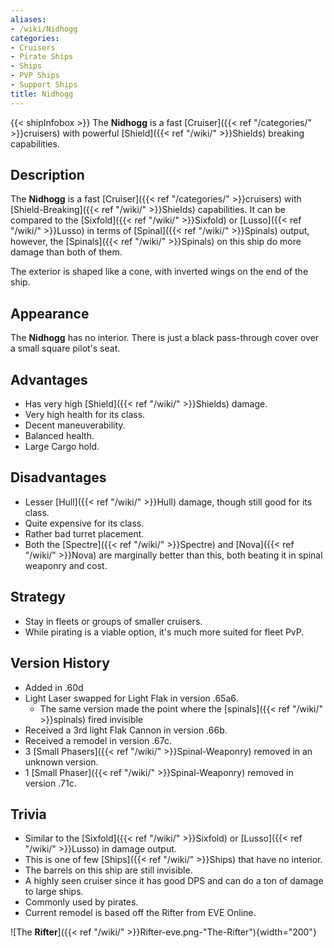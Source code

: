 ```yaml
---
aliases:
- /wiki/Nidhogg
categories:
- Cruisers
- Pirate Ships
- Ships
- PVP Ships
- Support Ships
title: Nidhogg
---
```


{{< shipInfobox >}} The **Nidhogg** is a fast [Cruiser]({{< ref "/categories/" >}}cruisers) with powerful [Shield]({{< ref "/wiki/" >}}Shields) breaking capabilities.

## Description

The **Nidhogg** is a fast [Cruiser]({{< ref "/categories/" >}}cruisers) with [Shield-Breaking]({{< ref "/wiki/" >}}Shields) capabilities. It can be compared to the [Sixfold]({{< ref "/wiki/" >}}Sixfold) or [Lusso]({{< ref "/wiki/" >}}Lusso) in terms of [Spinal]({{< ref "/wiki/" >}}Spinals) output, however, the [Spinals]({{< ref "/wiki/" >}}Spinals) on this ship do more damage than both of them.

The exterior is shaped like a cone, with inverted wings on the end of the ship.

## Appearance

The **Nidhogg** has no interior. There is just a black pass-through cover over a small square pilot's seat.

## Advantages

- Has very high [Shield]({{< ref "/wiki/" >}}Shields) damage.
- Very high health for its class.
- Decent maneuverability.
- Balanced health.
- Large Cargo hold.

## Disadvantages

- Lesser [Hull]({{< ref "/wiki/" >}}Hull) damage, though still good for its class.
- Quite expensive for its class.
- Rather bad turret placement.
- Both the [Spectre]({{< ref "/wiki/" >}}Spectre) and [Nova]({{< ref "/wiki/" >}}Nova) are marginally better than this, both beating it in spinal weaponry and cost.

## Strategy

- Stay in fleets or groups of smaller cruisers.
- While pirating is a viable option, it's much more suited for fleet PvP.

## Version History 

- Added in .60d
- Light Laser swapped for Light Flak in version .65a6.
  - The same version made the point where the [spinals]({{< ref "/wiki/" >}}spinals) fired invisible
- Received a 3rd light Flak Cannon in version .66b.
- Received a remodel in version .67c.
- 3 [Small Phasers]({{< ref "/wiki/" >}}Spinal-Weaponry) removed in an unknown version.
- 1 [Small Phaser]({{< ref "/wiki/" >}}Spinal-Weaponry) removed in version .71c.

## Trivia

- Similar to the [Sixfold]({{< ref "/wiki/" >}}Sixfold) or [Lusso]({{< ref "/wiki/" >}}Lusso) in damage output.
- This is one of few [Ships]({{< ref "/wiki/" >}}Ships) that have no interior.
- The barrels on this ship are still invisible.
- A highly seen cruiser since it has good DPS and can do a ton of damage to large ships.
- Commonly used by pirates.
- Current remodel is based off the Rifter from EVE Online.

![The **Rifter**]({{< ref "/wiki/" >}}Rifter-eve.png-"The-Rifter"){width="200"}